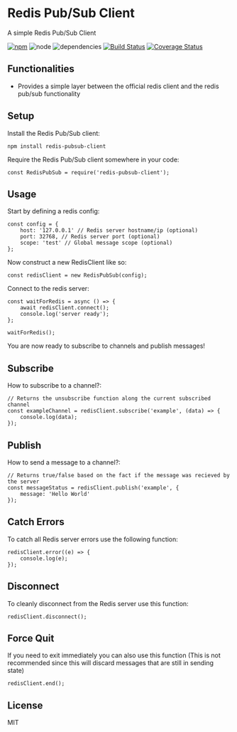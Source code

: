 # Redis Pub/Sub Client

A simple Redis Pub/Sub Client

[![npm](https://img.shields.io/npm/v/redis-pubsub-client.svg)](https://www.npmjs.com/package/redis-pubsub-client) ![node](https://img.shields.io/node/v/redis-pubsub-client.svg) ![dependencies](https://david-dm.org/glenndehaan/redis-pubsub-client.svg) [![Build Status](https://travis-ci.org/glenndehaan/redis-pubsub-client.svg?branch=master)](https://travis-ci.org/glenndehaan/redis-pubsub-client) [![Coverage Status](https://coveralls.io/repos/github/glenndehaan/redis-pubsub-client/badge.svg?branch=master)](https://coveralls.io/github/glenndehaan/redis-pubsub-client?branch=master)

## Functionalities
* Provides a simple layer between the official redis client and the redis pub/sub functionality

## Setup
Install the Redis Pub/Sub client:
```
npm install redis-pubsub-client
```
Require the Redis Pub/Sub client somewhere in your code:
```
const RedisPubSub = require('redis-pubsub-client');
```

## Usage
Start by defining a redis config:
```
const config = {
    host: '127.0.0.1' // Redis server hostname/ip (optional)
    port: 32768, // Redis server port (optional)
    scope: 'test' // Global message scope (optional)
};
```

Now construct a new RedisClient like so:
```
const redisClient = new RedisPubSub(config);
```

Connect to the redis server:
```
const waitForRedis = async () => {
    await redisClient.connect();
    console.log('server ready');
};

waitForRedis();
```

You are now ready to subscribe to channels and publish messages!

## Subscribe
How to subscribe to a channel?:
```
// Returns the unsubscribe function along the current subscribed channel
const exampleChannel = redisClient.subscribe('example', (data) => {
    console.log(data);
});
```

## Publish
How to send a message to a channel?:
```
// Returns true/false based on the fact if the message was recieved by the server
const messageStatus = redisClient.publish('example', {
    message: 'Hello World'
});
```

## Catch Errors
To catch all Redis server errors use the following function:
```
redisClient.error((e) => {
    console.log(e);
});
```

## Disconnect
To cleanly disconnect from the Redis server use this function:
```
redisClient.disconnect();
```

## Force Quit
If you need to exit immediately you can also use this function (This is not recommended since this will discard messages that are still in sending state)
```
redisClient.end();
```

## License

MIT
